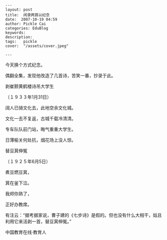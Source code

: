 
    ---
    layout: post  
    title:  闲录两首以纪念  
    date:  2007-10-19 04:59  
    author: Pickle Cai  
    categories: EduBlog  
    keywords: 
    description:   
    tags:	pickle   
    cover:  "/assets/cover.jpeg"  

    ---  
    
今天换个方式纪念。



偶翻全集，发现他改造了几首诗，苦笑一番，抄录于此。



剥崔颢黄鹤楼诗吊大学生

（１９３３年1月31日）



 



阔人已骑文化去，此地空余文化城。

 

文化一去不复返，古城千载冷清清。

 

专车队队前门站，晦气重重大学生。

 

日薄榆关何处抗，烟花场上没人惊。

 

 

替豆萁伸冤

（１９２５年6月5日）



 



煮豆燃豆萁，



 



萁在釜下泣。



 



我烬你熟了，



 



正好办教席。



 



有注云：“据考据家说，曹子建的《七步诗》是假的。但也没有什么大相干，姑且利用它来活剥一首，替豆萁伸冤。”



		    
 中国教育在线·教育人

